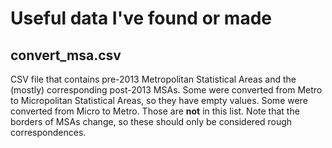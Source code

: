 Useful data I've found or made
===========

## convert_msa.csv
CSV file that contains pre-2013 Metropolitan Statistical Areas and the (mostly) corresponding post-2013 MSAs. Some were converted from Metro to Micropolitan Statistical Areas, so they have empty values. Some were converted from Micro to Metro. Those are **not** in
this list. Note that the borders of MSAs change, so these should only be
considered rough correspondences.
